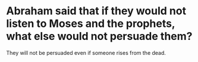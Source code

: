 # Abraham said that if they would not listen to Moses and the prophets, what else would not persuade them?

They will not be persuaded even if someone rises from the dead.
